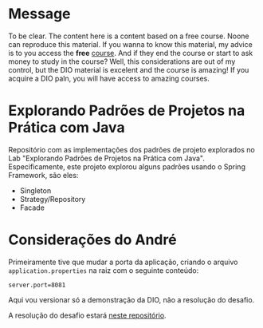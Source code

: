 # Message

To be clear. The content here is a content based on a free course. Noone can reproduce this material. If you wanna to know this material, my advice is to you access the **free** [course](https://web.dio.me/track/coding-the-future-claro-java-spring-boot). And if they end the course or start to ask money to study in the course? Well, this considerations are out of my control, but the DIO material is excelent and the course is amazing! If you acquire a DIO paln, you will have access to amazing courses.

# Explorando Padrões de Projetos na Prática com Java

Repositório com as implementações dos padrões de projeto explorados no Lab "Explorando Padrões de Projetos na Prática com Java". Especificamente, este projeto explorou alguns padrões usando o Spring Framework, são eles:
- Singleton
- Strategy/Repository
- Facade


# Considerações do André

Primeiramente tive que mudar a porta da aplicação, criando o arquivo `application.properties` na raiz com o seguinte conteúdo:

```
server.port=8081
```

Aqui vou versionar só a demonstração da DIO, não a resolução do desafio.

A resolução do desafio estará [neste repositório](https://github.com/andreterceiro/dio-lab-padroes-projeto-resolucao-desafio).
